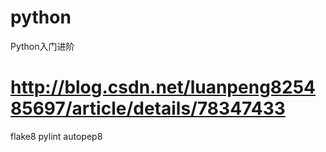 # python
Python入门进阶
# http://blog.csdn.net/luanpeng825485697/article/details/78347433
flake8
pylint
autopep8
